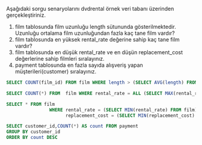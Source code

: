 Aşağıdaki sorgu senaryolarını dvdrental örnek veri tabanı üzerinden gerçekleştiriniz.

1. film tablosunda film uzunluğu length sütununda gösterilmektedir. Uzunluğu ortalama film uzunluğundan fazla kaç tane film vardır?
2. film tablosunda en yüksek rental_rate değerine sahip kaç tane film vardır?
3. film tablosunda en düşük rental_rate ve en düşün replacement_cost değerlerine sahip filmleri sıralayınız.
4. payment tablosunda en fazla sayıda alışveriş yapan müşterileri(customer) sıralayınız.


```sql
SELECT COUNT(film_id) FROM film WHERE length > (SELECT AVG(length) FROM film)
```

```sql
SELECT COUNT(*) FROM  film WHERE rental_rate = ALL (SELECT MAX(rental_rate) FROM film)
```

```sql
SELECT * FROM film
                WHERE rental_rate = (SELECT MIN(rental_rate) FROM film) AND
                      replacement_cost = (SELECT MIN(replacement_cost) FROM film);
```

```sql
SELECT customer_id,COUNT(*) AS count FROM payment
GROUP BY customer_id
ORDER BY count DESC
```